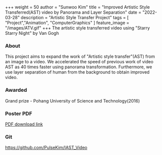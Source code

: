 +++
weight = 50
author = "Sunwoo Kim"
title = "Improved Artistic Style Transferred(AST) video by Panorama and Layer Separation"
date = "2022-03-28"
description = "Artistic Style Transfer Project"
tags = [
    "Project","Animation", "ComputerGraphics"
]
feature_image = "/images/ATV.gif"
+++
The artistic style transferred video using "Starry Starry Night" by Van Gogh 
<!--more-->

### About
This project aims to expand the work of "Artistic style transfer"(AST) from an image to a video. We accelerated the speed of previous work of video AST as 40 times faster using panorama transformation. Furthermore, we use layer separation of human from the background to obtain improved video.

### Awarded
Grand prize - Pohang University of Science and Technology(2016)

### Poster PDF
[PDF download link](https://drive.google.com/file/d/0Bzt8AEzpKeQQZEVhX1lrU0RMUWs/view?usp=sharing&resourcekey=0-aPyOFOUmra3QQxg6OeRtHg)


### Git
https://github.com/PulseKim/IAST_Video
